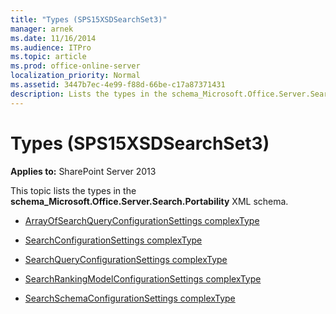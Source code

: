 ```yaml
---
title: "Types (SPS15XSDSearchSet3)"
manager: arnek
ms.date: 11/16/2014
ms.audience: ITPro
ms.topic: article
ms.prod: office-online-server
localization_priority: Normal
ms.assetid: 3447b7ec-4e99-f88d-66be-c17a87371431
description: Lists the types in the schema_Microsoft.Office.Server.Search.Portability XML schema.
---
```


# Types (SPS15XSDSearchSet3)
  
**Applies to:** SharePoint Server 2013

This topic lists the types in the **schema_Microsoft.Office.Server.Search.Portability** XML schema. 
  
- [ArrayOfSearchQueryConfigurationSettings complexType](arrayofsearchqueryconfigurationsettings-complextype-sps15xsdsearchset3.md)
    
- [SearchConfigurationSettings complexType](searchconfigurationsettings-complextype-sps15xsdsearchset3.md)
    
- [SearchQueryConfigurationSettings complexType](searchqueryconfigurationsettings-complextype-sps15xsdsearchset3.md)
    
- [SearchRankingModelConfigurationSettings complexType](searchrankingmodelconfigurationsettings-complextype-sps15xsdsearchset3.md)
    
- [SearchSchemaConfigurationSettings complexType](searchschemaconfigurationsettings-complextype-sps15xsdsearchset3.md)
    

